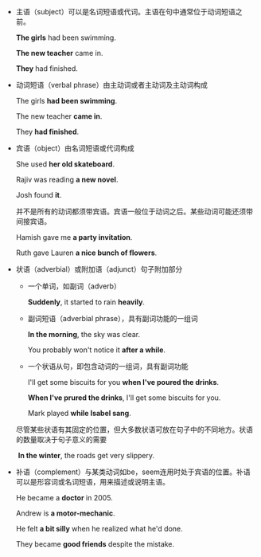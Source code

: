 * 主语（subject）可以是名词短语或代词。主语在句中通常位于动词短语之前。

  **The girls** had been swimming.

  **The new teacher** came in.

  **They** had finished.

* 动词短语（verbal phrase）由主动词或者主动词及主动词构成

  The girls **had been swimming**.

  The new teacher **came in**.

  They **had finished**.

* 宾语（object）由名词短语或代词构成

  She used **her old skateboard**.

  Rajiv was reading **a new novel**.

  Josh found **it**.

  并不是所有的动词都须带宾语。宾语一般位于动词之后。某些动词可能还须带间接宾语。

  Hamish gave me **a party invitation**.

  Ruth gave Lauren **a nice bunch of flowers**.

* 状语（adverbial）或附加语（adjunct）句子附加部分

  * 一个单词，如副词（adverb）

    **Suddenly**, it started to rain **heavily**.

  * 副词短语（adverbial phrase），具有副词功能的一组词

    **In the morning**, the sky was clear.

    You probably won't notice it **after a while**.

  * 一个状语从句，即包含动词的一组词，具有副词功能

    I'll get some biscuits for you **when I've poured the drinks**.

    **When I've prured the drinks**, I'll get some biscuits for you.

    Mark played **while Isabel sang**.

  尽管某些状语有其固定的位置，但大多数状语可放在句子中的不同地方。状语的数量取决于句子意义的需要

  ​	**In the winter**, the roads get very slippery.

* 补语（complement）与某类动词如be，seem连用时处于宾语的位置。补语可以是形容词或名词短语，用来描述或说明主语。

  He became a **doctor** in 2005.

  Andrew is **a motor-mechanic**.

  He felt **a bit silly** when he realized what he'd done.

  They became **good friends** despite the mistake.

